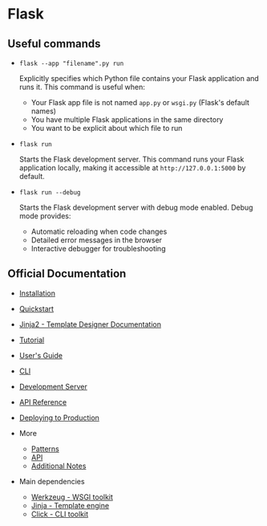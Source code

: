 # Flask

## Useful commands

  - `flask --app "filename".py run`

    Explicitly specifies which Python file contains your Flask application and runs it. This command is useful when:
    - Your Flask app file is not named `app.py` or `wsgi.py` (Flask's default names)
    - You have multiple Flask applications in the same directory
    - You want to be explicit about which file to run

  - `flask run`

    Starts the Flask development server. This command runs your Flask application locally, making it accessible at `http://127.0.0.1:5000` by default.

  - `flask run --debug`

    Starts the Flask development server with debug mode enabled. Debug mode provides:
    - Automatic reloading when code changes
    - Detailed error messages in the browser
    - Interactive debugger for troubleshooting

## Official Documentation

- [Installation](https://flask.palletsprojects.com/en/stable/installation/)

- [Quickstart](https://flask.palletsprojects.com/en/stable/quickstart/)

- [Jinja2 - Template Designer Documentation](https://jinja.palletsprojects.com/en/stable/templates/)

- [Tutorial](https://flask.palletsprojects.com/en/stable/tutorial/)

- [User's Guide](https://flask.palletsprojects.com/en/stable/#user-s-guide)

- [CLI](https://flask.palletsprojects.com/en/stable/cli/)

- [Development Server](https://flask.palletsprojects.com/en/stable/server/)

- [API Reference](https://flask.palletsprojects.com/en/stable/#api-reference)

- [Deploying to Production](https://flask.palletsprojects.com/en/stable/deploying/)

- More

  - [Patterns](https://flask.palletsprojects.com/en/stable/patterns/)
  - [API](https://flask.palletsprojects.com/en/stable/api/)
  - [Additional Notes](https://flask.palletsprojects.com/en/stable/#additional-notes)

- Main dependencies

   - [Werkzeug - WSGI toolkit](https://werkzeug.palletsprojects.com/en/stable/)
   - [Jinja - Template engine](https://jinja.palletsprojects.com/en/stable/)
   - [Click - CLI toolkit](https://click.palletsprojects.com/en/stable/)
